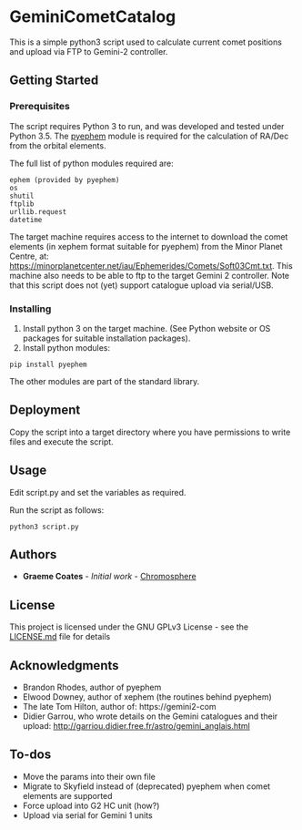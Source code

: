 # GeminiCometCatalog
This is a simple python3 script used to calculate current comet positions and upload via FTP to Gemini-2 controller.

## Getting Started
### Prerequisites

The script requires Python 3 to run, and was developed and tested under Python 3.5. The [pyephem](https://rhodesmill.org/pyephem/) module is required for the calculation of RA/Dec from the orbital elements. 

The full list of python modules required are:
```
ephem (provided by pyephem)
os
shutil
ftplib
urllib.request
datetime
```

The target machine requires access to the internet to download the comet elements (in xephem format suitable for pyephem) from the Minor Planet Centre, at: https://minorplanetcenter.net/iau/Ephemerides/Comets/Soft03Cmt.txt. This machine also needs to be able to ftp to the target Gemini 2 controller. Note that this script does not (yet) support catalogue upload via serial/USB. 

### Installing

1. Install python 3 on the target machine. (See Python website or OS packages for suitable installation packages).
2. Install python modules:
```
pip install pyephem 
```
The other modules are part of the standard library.

## Deployment

Copy the script into a target directory where you have permissions to write files and execute the script.

## Usage

Edit script.py and set the variables as required.

Run the script as follows:
```
python3 script.py
```

## Authors

* **Graeme Coates** - *Initial work* - [Chromosphere](https://www.chromosphere.co.uk)

## License

This project is licensed under the GNU GPLv3 License - see the [LICENSE.md](LICENSE.md) file for details

## Acknowledgments

* Brandon Rhodes, author of pyephem
* Elwood Downey, author of xephem (the routines behind pyephem)
* The late Tom Hilton, author of: https://gemini2-com
* Didier Garrou, who wrote details on the Gemini catalogues and their upload: http://garriou.didier.free.fr/astro/gemini_anglais.html

## To-dos

* Move the params into their own file
* Migrate to Skyfield instead of (deprecated) pyephem when comet elements are supported
* Force upload into G2 HC unit (how?)
* Upload via serial for Gemini 1 units
